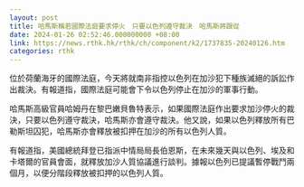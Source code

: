 ```yaml
---
layout: post
title: 哈馬斯稱若國際法庭要求停火　只要以色列遵守裁決　哈馬斯將跟從
date: 2024-01-26 02:52:46.000000000 +08:00
link: https://news.rthk.hk/rthk/ch/component/k2/1737835-20240126.htm
categories: rthk
---
```


位於荷蘭海牙的國際法庭，今天將就南非指控以色列在加沙犯下種族滅絕的訴訟作出裁決。有報道指，國際法庭可能會下令以色列停止在加沙的軍事行動。

哈馬斯高級官員哈姆丹在黎巴嫩貝魯特表示，如果國際法庭作出要求加沙停火的裁決，只要以色列遵守裁決，哈馬斯亦會遵守裁決。他又說，如果以色列釋放所有巴勒斯坦囚犯，哈馬斯亦會釋放被扣押在加沙的所有以色列人質。

有報道指，美國總統拜登已指派中情局局長伯恩斯，在未來幾天與以色列、埃及和卡塔爾的官員會面，就釋放加沙人質協議進行談判。據報以色列已提議暫停戰鬥兩個月，以便分階段釋放被扣押的以色列人質。
